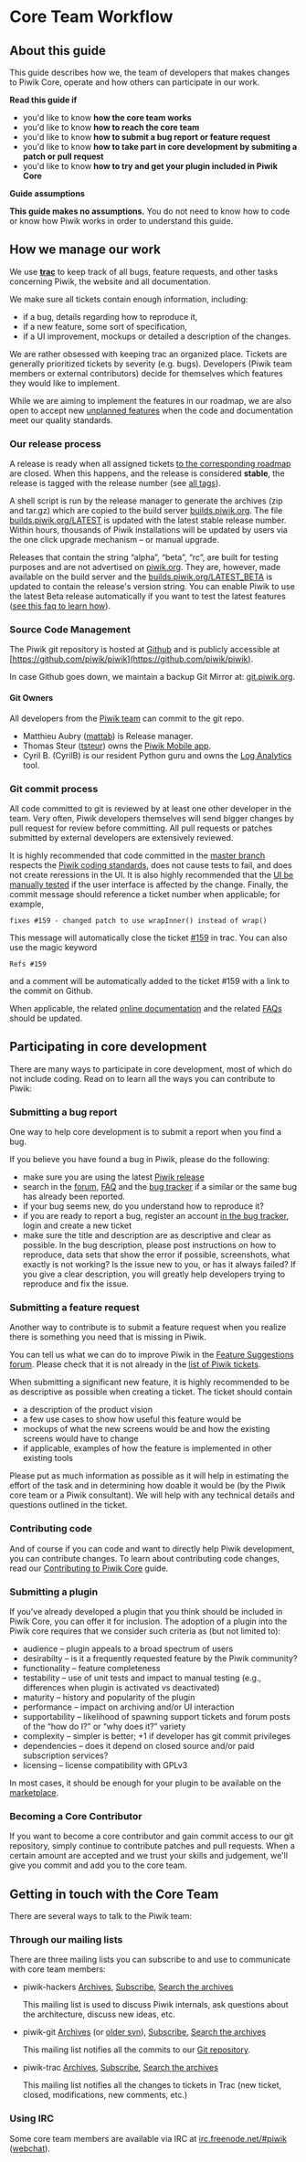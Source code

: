 # Core Team Workflow

## About this guide

This guide describes how we, the team of developers that makes changes to Piwik Core, operate and how others can participate in our work.

**Read this guide if**

* you'd like to know **how the core team works**
* you'd like to know **how to reach the core team**
* you'd like to know **how to submit a bug report or feature request**
* you'd like to know **how to take part in core development by submiting a patch or pull request**
* you'd like to know **how to try and get your plugin included in Piwik Core**

**Guide assumptions**

**This guide makes no assumptions.** You do not need to know how to code or know how Piwik works in order to understand this guide.

## How we manage our work

We use **[trac](http://dev.piwik.org/trac)** to keep track of all bugs, feature requests, and other tasks concerning Piwik, the website and all documentation.

We make sure all tickets contain enough information, including:

* if a bug, details regarding how to reproduce it,
* if a new feature, some sort of specification,
* if a UI improvement, mockups or detailed a description of the changes.

We are rather obsessed with keeping trac an organized place. Tickets are generally prioritized tickets by severity (e.g. bugs). Developers (Piwik team members or external contributors) decide for themselves which features they would like to implement.

While we are aiming to implement the features in our roadmap, we are also open to accept new [unplanned features](http://dev.piwik.org/trac/query?status=assigned&status=new&status=reopened&group=status&milestone=Feature+requests) when the code and documentation meet our quality standards.

### Our release process

A release is ready when all assigned tickets [to the corresponding roadmap](http://dev.piwik.org/trac/roadmap) are closed. When this happens, and the release is considered **stable**, the release is tagged with the release number (see [all tags](https://github.com/piwik/piwik/tags)).

A shell script is run by the release manager to generate the archives (zip and tar.gz) which are copied to the build server [builds.piwik.org](http://builds.piwik.org/). The file [builds.piwik.org/LATEST](http://builds.piwik.org/LATEST) is updated with the latest stable release number. Within hours, thousands of Piwik installations will be updated by users via the one click upgrade mechanism – or manual upgrade.

Releases that contain the string “alpha”, “beta”, “rc”, are built for testing purposes and are not advertised on [piwik.org](http://piwik.org). They are, however, made available on the build server and the [builds.piwik.org/LATEST_BETA](http://builds.piwik.org/LATEST_BETA) is updated to contain the release's version string. You can enable Piwik to use the latest Beta release automatically if you want to test the latest features ([see this faq to learn how](http://piwik.org/faq/how-to-update/#faq_159)).

### Source Code Management

The Piwik git repository is hosted at [Github](https://github.com) and is publicly accessible at [https://github.com/piwik/piwik](https://github.com/piwik/piwik).

In case Github goes down, we maintain a backup Git Mirror at: [git.piwik.org](http://git.piwik.org).

#### Git Owners

All developers from the [Piwik team](http://piwik.org/the-piwik-team/) can commit to the git repo.

- Matthieu Aubry ([mattab](https://github.com/mattab)) is Release manager.
- Thomas Steur ([tsteur](https://github.com/tsteur)) owns the [Piwik Mobile app](http://piwik.org/mobile/).
- Cyril B. (CyrilB) is our resident Python guru and owns the [Log Analytics](http://piwik.org/log-analytics/) tool.

### Git commit process

All code committed to git is reviewed by at least one other developer in the team. Very often, Piwik developers themselves will send bigger changes by pull request for review before committing. All pull requests or patches submitted by external developers are extensively reviewed.

It is highly recommended that code committed in the [master branch](https://github.com/piwik/piwik) respects the [Piwik coding standards](http://piwik.org/participate/coding-standards), does not cause tests to fail, and does not create reressions in the UI. It is also highly recommended that the [UI be manually tested](http://piwik.org/participate/user-interface) if the user interface is affected by the change. Finally, the commit message should reference a ticket number when applicable; for example,

    fixes #159 - changed patch to use wrapInner() instead of wrap()

This message will automatically close the ticket [#159](http://dev.piwik.org/trac/ticket/159) in trac. You can also use the magic keyword

    Refs #159

and a comment will be automatically added to the ticket #159 with a link to the commit on Github.

When applicable, the related [online documentation](http://piwik.org/docs/) and the related [FAQs](http://piwik.org/faq/) should be updated.

## Participating in core development

There are many ways to participate in core development, most of which do not include coding. Read on to learn all the ways you can contribute to Piwik:

### Submitting a bug report

One way to help core development is to submit a report when you find a bug.

If you believe you have found a bug in Piwik, please do the following:

* make sure you are using the latest [Piwik release](http://piwik.org/participate/?page_id=348)
* search in the [forum](http://forum.piwik.org/), [FAQ](http://piwik.org/participate/?page_id=73) and the [bug tracker](http://dev.piwik.org/) if a similar or the same bug has already been reported.
* if your bug seems new, do you understand how to reproduce it?
* if you are ready to report a bug, register an account [in the bug tracker](http://dev.piwik.org/), login and create a new ticket
* make sure the title and description are as descriptive and clear as possible. In the bug description, please post instructions on how to reproduce, data sets that show the error if possible, screenshots, what exactly is not working? Is the issue new to you, or has it always failed? If you give a clear description, you will greatly help developers trying to reproduce and fix the issue.

### Submitting a feature request

Another way to contribute is to submit a feature request when you realize there is something you need that is missing in Piwik.

You can tell us what we can do to improve Piwik in the [Feature Suggestions forum](http://forum.piwik.org/index.php?showforum=3). Please check that it is not already in the [list of Piwik tickets](http://dev.piwik.org/trac/query?status=new&status=assigned&status=reopened&group=milestone&order=priority).

When submitting a significant new feature, it is highly recommended to be as descriptive as possible when creating a ticket. The ticket should contain

- a description of the product vision
- a few use cases to show how useful this feature would be
- mockups of what the new screens would be and how the existing screens would have to change
- if applicable, examples of how the feature is implemented in other existing tools

Please put as much information as possible as it will help in estimating the effort of the task and in determining how doable it would be (by the Piwik core team or a Piwik consultant). We will help with any technical details and questions outlined in the ticket.

### Contributing code

And of course if you can code and want to directly help Piwik development, you can contribute changes. To learn about contributing code changes, read our [Contributing to Piwik Core](/guides/contributing-to-piwik-core) guide.

### Submitting a plugin

If you've already developed a plugin that you think should be included in Piwik Core, you can offer it for inclusion. The adoption of a plugin into the Piwik core requires that we consider such criteria as (but not limited to):

- audience – plugin appeals to a broad spectrum of users
- desirabilty – is it a frequently requested feature by the Piwik community?
- functionality – feature completeness
- testability – use of unit tests and impact to manual testing (e.g., differences when plugin is activated vs deactivated)
- maturity – history and popularity of the plugin
- performance – impact on archiving and/or UI interaction
- supportability – likelihood of spawning support tickets and forum posts of the “how do I?” or “why does it?” variety
- complexity – simpler is better; +1 if developer has git commit privileges
- dependencies – does it depend on closed source and/or paid subscription services?
- licensing – license compatibility with GPLv3

In most cases, it should be enough for your plugin to be available on the [marketplace](http://plugins.piwik.org).

### Becoming a Core Contributor

If you want to become a core contributor and gain commit access to our git repository, simply continue to contribute patches and pull requests. When a certain amount are accepted and we trust your skills and judgement, we'll give you commit and add you to the core team.

## Getting in touch with the Core Team

There are several ways to talk to the Piwik team:

### Through our mailing lists

There are three mailing lists you can subscribe to and use to communicate with core team members:


- piwik-hackers [Archives](http://lists.piwik.org/pipermail/piwik-hackers/), [Subscribe](http://lists.piwik.org/cgi-bin/mailman/listinfo/piwik-hackers), [Search the archives](http://www.google.com/coop/cse?cx=012634963936527368460%3Akcozfhhm0io)

  This mailing list is used to discuss Piwik internals, ask questions about the architecture, discuss new ideas, etc.

- piwik-git [Archives](http://lists.piwik.org/pipermail/piwik-git/) (or [older svn](http://lists.piwik.org/pipermail/piwik-svn/)), [Subscribe](http://lists.piwik.org/cgi-bin/mailman/listinfo/piwik-git), [Search the archives](http://www.google.com/coop/cse?cx=012634963936527368460%3Afzsqvqnvzoi)

  This mailing list notifies all the commits to our [Git repository](https://github.com/piwik/piwik).

- piwik-trac [Archives](http://lists.piwik.org/pipermail/piwik-trac/), [Subscribe](http://lists.piwik.org/cgi-bin/mailman/listinfo/piwik-trac), [Search the archives](http://www.google.com/coop/cse?cx=012634963936527368460%3Apjvqvv4fcvk)

  This mailing list notifies all the changes to tickets in Trac (new ticket, closed, modifications, new comments, etc.)

### Using IRC

Some core team members are available via IRC at [irc.freenode.net/#piwik](irc://irc.freenode.net#piwik) ([webchat](http://webchat.freenode.net/?channels=piwik&uio=MTE9NTE3a)).